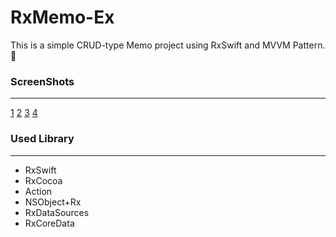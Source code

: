 # RxMemo-Ex

This is a simple CRUD-type Memo project using RxSwift and MVVM Pattern.🤗

### ScreenShots
---
[1](https://i.imgur.com/fnRpnfa.png?1)
[2](https://i.imgur.com/zmuzKya.png?1)
[3](https://i.imgur.com/igft3Kj.png?2)
[4](https://i.imgur.com/Qz0EEZX.png?5)


### Used Library
---
* RxSwift
* RxCocoa
* Action
* NSObject+Rx
* RxDataSources
* RxCoreData
